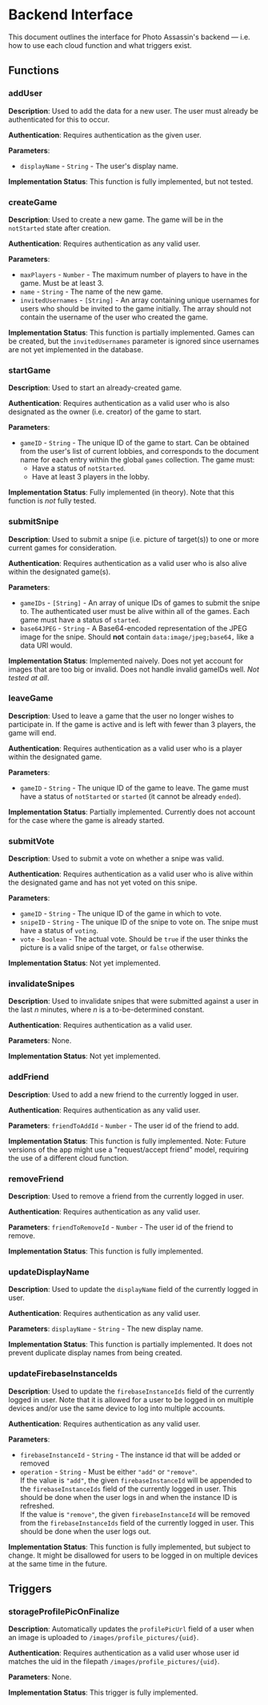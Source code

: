# Backend Interface
This document outlines the interface for Photo Assassin's backend &mdash; i.e.
how to use each cloud function and what triggers exist.

## Functions

### addUser

**Description**: Used to add the data for a new user. The user must already be
authenticated for this to occur.

**Authentication**: Requires authentication as the given user.

**Parameters**:

 - `displayName` - `String` - The user's display name.

**Implementation Status**: This function is fully implemented, but not tested.

### createGame
**Description**: Used to create a new game. The game will be in the `notStarted`
state after creation.

**Authentication**: Requires authentication as any valid user.

**Parameters**:

 - `maxPlayers` - `Number` - The maximum number of players to have in the game.
   Must be at least 3.
 - `name` - `String` - The name of the new game.
 - `invitedUsernames` - `[String]` - An array containing unique usernames for
    users who should be invited to the game initially. The array should not
    contain the username of the user who created the game.

**Implementation Status**: This function is partially implemented. Games can be
created, but the `invitedUsernames` parameter is ignored since usernames are
not yet implemented in the database.

### startGame
**Description**: Used to start an already-created game.

**Authentication**: Requires authentication as a valid user who is also
designated as the owner (i.e. creator) of the game to start.

**Parameters**:

 - `gameID` - `String` - The unique ID of the game to start. Can be obtained
    from the user's list of current lobbies, and corresponds to the document
    name for each entry within the global `games` collection. The game must:
     - Have a status of `notStarted`.
     - Have at least 3 players in the lobby.

**Implementation Status**: Fully implemented (in theory). Note that this
function is *not* fully tested.

### submitSnipe
**Description**: Used to submit a snipe (i.e. picture of target(s)) to one or
more current games for consideration.

**Authentication**: Requires authentication as a valid user who is also alive
within the designated game(s).

**Parameters**:

 - `gameIDs` - `[String]` - An array of unique IDs of games to submit the snipe
    to. The authenticated user must be alive within all of the games. Each game
    must have a status of `started`.
 - `base64JPEG` - `String` - A Base64-encoded representation of the JPEG image
    for the snipe. Should **not** contain `data:image/jpeg;base64,` like a data
    URI would.

**Implementation Status**: Implemented naively. Does not yet account for images
that are too big or invalid. Does not handle invalid gameIDs well. *Not tested
at all*.

### leaveGame
**Description**: Used to leave a game that the user no longer wishes to
participate in. If the game is active and is left with fewer than 3 players, the
game will end.

**Authentication**: Requires authentication as a valid user who is a player
within the designated game.

**Parameters**:

  - `gameID` - `String` - The unique ID of the game to leave. The game must have
     a status of `notStarted` or `started` (it cannot be already `ended`).

**Implementation Status**: Partially implemented. Currently does not account
for the case where the game is already started.

### submitVote
**Description**: Used to submit a vote on whether a snipe was valid.

**Authentication**: Requires authentication as a valid user who is alive within
the designated game and has not yet voted on this snipe.

**Parameters**:

  - `gameID` - `String` - The unique ID of the game in which to vote.
  - `snipeID` - `String` - The unique ID of the snipe to vote on. The snipe must
     have a status of `voting`.
  - `vote` - `Boolean` - The actual vote. Should be `true` if the user thinks
     the picture is a valid snipe of the target, or `false` otherwise.

**Implementation Status**: Not yet implemented.

### invalidateSnipes
**Description**: Used to invalidate snipes that were submitted against a user
in the last *n* minutes, where *n* is a to-be-determined constant.

**Authentication**: Requires authentication as a valid user.

**Parameters**: None.

**Implementation Status**: Not yet implemented.

### addFriend
**Description**: Used to add a new friend to the currently logged in user.

**Authentication**: Requires authentication as any valid user.

**Parameters**: `friendToAddId` - `Number` - The user id of the friend to add.

**Implementation Status**: This function is fully implemented. Note: Future versions of the app might use a "request/accept friend" model, requiring the use of a different cloud function.

### removeFriend
**Description**: Used to remove a friend from the currently logged in user.

**Authentication**: Requires authentication as any valid user.

**Parameters**: `friendToRemoveId` - `Number` - The user id of the friend to remove.

**Implementation Status**: This function is fully implemented.


### updateDisplayName
**Description**: Used to update the `displayName` field of the currently logged in user.

**Authentication**: Requires authentication as any valid user.

**Parameters**: `displayName` - `String` - The new display name.

**Implementation Status**: This function is partially implemented. It does not prevent duplicate display names from being created.

### updateFirebaseInstanceIds
**Description**: Used to update the `firebaseInstanceIds` field of the currently logged in user. Note that it is allowed for a user to be logged in on multiple devices and/or use the same device to log into multiple accounts.

**Authentication**: Requires authentication as any valid user.

**Parameters**:

  - `firebaseInstanceId` - `String` - The instance id that will be added or removed
  - `operation` - `String` - Must be either `"add"` or `"remove"`.  
  If the value is `"add"`, the given `firebaseInstanceId` will be appended to the `firebaseInstanceIds` field of the currently logged in user. This should be done when the user logs in and when the instance ID is refreshed.  
  If the value is `"remove"`, the given `firebaseInstanceId` will be removed from the `firebaseInstanceIds` field of the currently logged in user. This should be done when the user logs out.

**Implementation Status**: This function is fully implemented, but subject to change. It might be disallowed for users to be logged in on multiple devices at the same time in the future.


## Triggers

### storageProfilePicOnFinalize
**Description**: Automatically updates the `profilePicUrl` field of a user when an image is uploaded to `/images/profile_pictures/{uid}`.

**Authentication**: Requires authentication as a valid user whose user id matches the uid in the filepath `/images/profile_pictures/{uid}`.

**Parameters**: None.

**Implementation Status**: This trigger is fully implemented.
